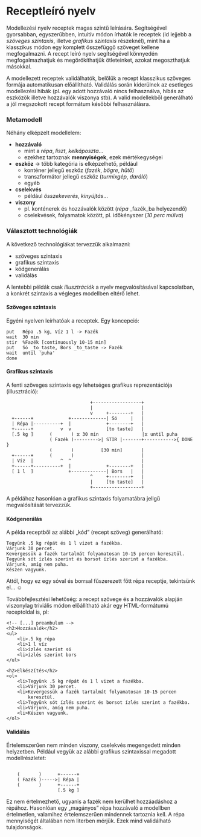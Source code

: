 Receptleíró nyelv
================

Modellezési nyelv receptek magas szintű leírására. Segítségével
gyorsabban, egyszerűbben, intuitív módon írhatók le receptek (ld lejjebb
a _szöveges szintaxis_, illetve _grafikus szintaxis_ részeknél), mint
ha a klasszikus módon egy komplett összefüggő szöveget kellene megfogalmazni.
A recept leíró nyelv segítségével könnyedén megfogalmazhatjuk és
megörökíthatjük ötleteinket, azokat megoszthatjuk másokkal.

A modellezett receptek validálhatók, belőlük a recept klasszikus
szöveges formája automatikusan előállítható. Validálás során kiderülnek az
esetleges modellezési hibák (pl. egy adott hozzávaló nincs felhasználva, hibás
az eszközök illetve hozzávalók viszonya stb). A valid modellekből generálható
a jól megszokott recept formátum későbbi felhasználásra.


### Metamodell

Néhány elképzelt modellelem:
* **hozzávaló**
  * mint a _répa_, _liszt_, _kelkáposzta_…
  * ezekhez tartoznak **mennyiségek**, ezek mértékegységei
* **eszköz** → több kategória is elképzelhető, például
  * konténer jellegű eszköz (_fazék_, _bögre_, _hűtő_)
  * transzformátor jellegű eszköz (_turmixgép_, _daráló_)
  * egyéb
* **cselekvés**
  * például _összekeverés_, _kinyújtás_…
* **viszony**
  * pl. konténerek és hozzávalók között (_répa_ _fazék_ba helyezendő)
  * cselekvések, folyamatok között, pl. időkényszer (_10 perc múlva_)

### Választott technológiák

A következő technológiákat tervezzük alkalmazni:
* szöveges szintaxis
* grafikus szintaxis
* kódgenerálás
* validálás

A lentebbi példák csak _illusztrációk_ a nyelv megvalósításával
kapcsolatban, a konkrét szintaxis a végleges modellben eltérő lehet.

#### Szöveges szintaxis

Egyéni nyelven leírhatóak a receptek. Egy koncepció:

```
put   Répa .5 kg, Víz 1 l -> Fazék
wait  30 min
stir  %Fazék [continuously 10-15 min]
put   Só _to_taste, Bors _to_taste -> Fazék
wait  until 'puha'
done
```


#### Grafikus szintaxis

A fenti szöveges szintaxis egy lehetséges grafikus reprezentációja
(illusztráció):

```
                               +------------------+
                               |                  |
                               v     +--------+   |
  +------+             +-------------| Só     |   |
  | Répa |----------+  |             +--------+   |
  +------+          v  v             [to taste]   |
  [.5 kg ]      (       ) ⧖ 30 min                |⧖ until puha
                ( Fazék )--------->| STIR |-------+----------->{ DONE }
                (       )          [30 min]       |
  +------+      (       )                         |
  | Víz  |          ^  ^                          |
  +------+----------+  |             +--------+   |
  [ 1 l  ]             +-------------| Bors   |   |
                               ^     +--------+   |
                               |     [to taste]   |
                               +------------------+

```

A példához hasonlóan a grafikus szintaxis folyamatábra jellgű
megvalósítását tervezzük.

#### Kódgenerálás

A példa receptből az alábbi „kód” (recept szöveg) generálható:

```
Tegyünk .5 kg répát és 1 l vizet a fazékba.
Várjunk 30 percet.
Kevergessük a fazék tartalmát folyamatosan 10-15 percen keresztül.
Tegyünk sót ízlés szerint és borsot ízlés szerint a fazékba.
Várjunk, amíg nem puha.
Készen vagyunk.

```

Attól, hogy ez egy sóval és borrsal fűszerezett főtt répa receptje,
tekintsünk el… ☺

Továbbfejlesztési lehetőség: a recept szövege és a hozzávalók alapján
viszonylag triviális módon előállítható akár egy HTML-formátumú
receptoldal is, pl:

```
<!-- [...] preambulum -->
<h2>Hozzávalók</h2>
<ul>
    <li>.5 kg répa
    <li>1 l víz
    <li>ízlés szerint só
    <li>ízlés szerint bors
</ul>

<h2>Elkészítés</h2>
<ol>
    <li>Tegyünk .5 kg répát és 1 l vizet a fazékba.
    <li>Várjunk 30 percet.
    <li>Kevergessük a fazék tartalmát folyamatosan 10-15 percen
        keresztül.
    <li>Tegyünk sót ízlés szerint és borsot ízlés szerint a fazékba.
    <li>Várjunk, amíg nem puha.
    <li>Készen vagyunk.
</ol>
```


#### Validálás

Értelemszerűen nem minden viszony, cselekvés megengedett minden
helyzetben. Például vegyük az alábbi grafikus szintaxissal megadott
modellrészletet:

```

    (       )      +------+
    ( Fazék )----->| Répa |
    (       )      +------+
                   [.5 kg ]
```

Ez nem értelmezhető, ugyanis a fazék nem kerülhet hozzáadáshoz a
répához. Hasonlóan egy „magányos” répa hozzávaló a modellben
értelmetlen, valamihez értelemszerűen mindennek tartoznia kell. A répa
mennyiségét általában nem literben mérjük. Ezek mind validálható
tulajdonságok.
